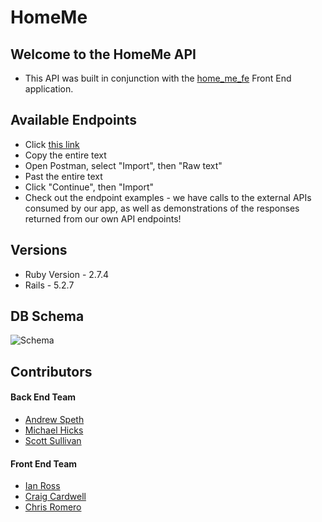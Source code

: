 # HomeMe
## Welcome to the HomeMe API
+ This API was built in conjunction with the [home_me_fe](https://github.com/CLRM1/home_me_fe) Front End application.

## Available Endpoints
* Click [this link](https://www.getpostman.com/collections/76244f724057de8a5c13)
* Copy the entire text
* Open Postman, select "Import", then "Raw text"
* Past the entire text
* Click "Continue", then "Import"
* Check out the endpoint examples - we have calls to the external APIs consumed by our app, as well as demonstrations of the responses returned from our own API endpoints!

## Versions
* Ruby Version - 2.7.4
* Rails - 5.2.7

## DB Schema
![Schema](app/assets/images/schema.png)

## Contributors
#### Back End Team
* [Andrew Speth](https://github.com/aspeth)
* [Michael Hicks](https://github.com/michaeljhicks)
* [Scott Sullivan](https://github.com/ScottSullivanltd)
#### Front End Team
* [Ian Ross](https://github.com/ross-ian28)
* [Craig Cardwell](https://github.com/Eagerlearn)
* [Chris Romero](https://github.com/CLRM1)
